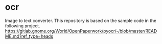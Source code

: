 # ocr
Image to text converter.
This repository is based on the sample code in the following project.
https://gitlab.gnome.org/World/OpenPaperwork/pyocr/-/blob/master/README.md?ref_type=heads
